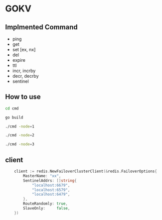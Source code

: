 # GOKV

## Implmented Command
- ping
- get
- set [ex, nx]
- del
- expire
- ttl
- incr, incrby
- decr, decrby
- sentinel

## How to use
``` sh
cd cmd

go build

./cmd -node=1

./cmd -node=2

./cmd -node=3

```

## client

``` go
    client := redis.NewFailoverClusterClient(&redis.FailoverOptions{
		MasterName: "xx",
		SentinelAddrs: []string{
			"localhost:6679",
			"localhost:6579",
			"localhost:6479",
		},
		RouteRandomly: true,
		SlaveOnly:     false,
	})

```